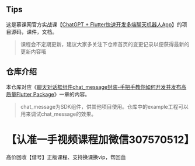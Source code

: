 ## Tips
这是慕课网官方实战课【[ChatGPT + Flutter快速开发多端聊天机器人App](https://coding.imooc.com/class/672.html)】的项目源码，课件，文档。

>课程会不定期更新，建议大家多关注下仓库首页的变更记录以便获得最新的更新内容哦

## 仓库介绍
本仓库对应《[聊天对话框组件chat_message封装-手把手教你如何开发并发布高质量Flutter Package](https://coding.imooc.com/class/672.html)》一章的内容。

>chat_message为SDK组件，供其他项目使用。仓库中的example工程可以用来调试chat_message的效果。

# 【认准一手视频课程加微信307570512】
高价回收【借号】正版课程、支持换课换vip，帮回血